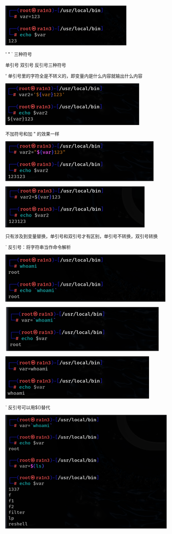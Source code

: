 ![image-20250310081259830](./assets/image-20250310081259830.png)

 

'  " ` 三种符号

单引号 双引号 反引号三种符号

 

 

' 单引号里的字符全是不转义的，即变量内是什么内容就输出什么内容

![image-20250310081306157](./assets/image-20250310081306157.png)

 

 不加符号和加 " 的效果一样

![image-20250310081317277](./assets/image-20250310081317277.png)

![image-20250310081320042](./assets/image-20250310081320042.png)



只有涉及到变量替换，单引号和双引号才有区别，单引号不转换，双引号转换

 

 

` 反引号：将字符串当作命令解析

![image-20250310081327955](./assets/image-20250310081327955.png)

![image-20250310081332035](./assets/image-20250310081332035.png)

![image-20250310081335150](./assets/image-20250310081335150.png)



` 反引号可以用$()替代

![image-20250310081342986](./assets/image-20250310081342986.png)